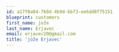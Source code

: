 ```yaml
---
id: a17f0a04-768d-4b9d-bb73-ee6dd0f75151
blueprint: customers
first_name: jože
last_name: Erjavec
email: erjavec20@gmail.com
title: 'jože Erjavec'
---
```

